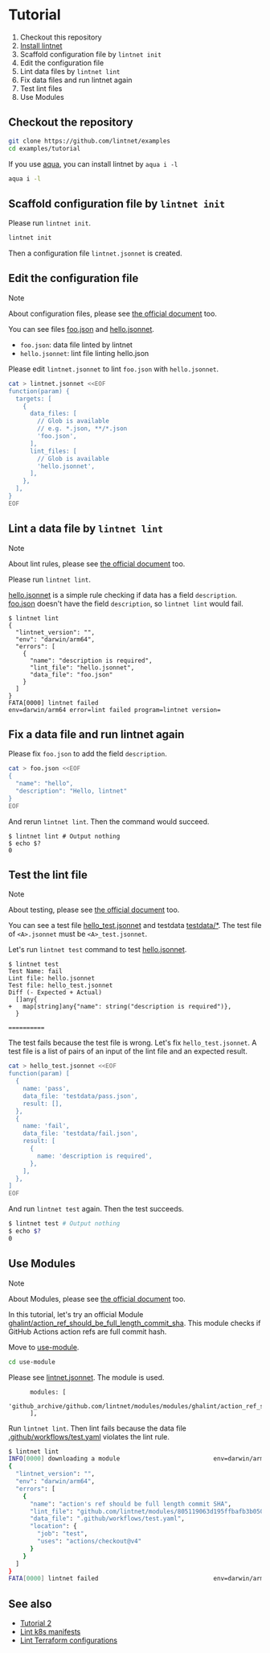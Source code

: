 # Tutorial

1. Checkout this repository
1. [Install lintnet](https://lintnet.github.io/docs/install/)
1. Scaffold configuration file by `lintnet init`
1. Edit the configuration file
1. Lint data files by `lintnet lint`
1. Fix data files and run lintnet again
1. Test lint files
1. Use Modules

## Checkout the repository

```sh
git clone https://github.com/lintnet/examples
cd examples/tutorial
```

If you use [aqua](https://aquaproj.github.io/), you can install lintnet by `aqua i -l`

```sh
aqua i -l
```

## Scaffold configuration file by `lintnet init`

Please run `lintnet init`.

```sh
lintnet init
```

Then a configuration file `lintnet.jsonnet` is created.

## Edit the configuration file

> [!NOTE]
> About configuration files, please see [the official document](https://lintnet.github.io/docs/config/) too.

You can see files [foo.json](foo.json) and [hello.jsonnet](hello.jsonnet).

- `foo.json`: data file linted by lintnet
- `hello.jsonnet`: lint file linting hello.json

Please edit `lintnet.jsonnet` to lint `foo.json` with `hello.jsonnet`.

```sh
cat > lintnet.jsonnet <<EOF
function(param) {
  targets: [
    {
      data_files: [
        // Glob is available
        // e.g. *.json, **/*.json
        'foo.json',
      ],
      lint_files: [
        // Glob is available
        'hello.jsonnet',
      ],
    },
  ],
}
EOF
```

## Lint a data file by `lintnet lint`

> [!NOTE]
> About lint rules, please see [the official document](https://lintnet.github.io/docs/lint-rule/) too.

Please run `lintnet lint`.

[hello.jsonnet](hello.jsonnet) is a simple rule checking if data has a field `description`.
[foo.json](foo.json) doesn't have the field `description`, so `lintnet lint` would fail.

```console
$ lintnet lint
{
  "lintnet_version": "",
  "env": "darwin/arm64",
  "errors": [
    {
      "name": "description is required",
      "lint_file": "hello.jsonnet",
      "data_file": "foo.json"
    }
  ]
}
FATA[0000] lintnet failed                                env=darwin/arm64 error=lint failed program=lintnet version=
```

## Fix a data file and run lintnet again

Please fix `foo.json` to add the field `description`.

```sh
cat > foo.json <<EOF
{
  "name": "hello",
  "description": "Hello, lintnet"
}
EOF
```

And rerun `lintnet lint`.
Then the command would succeed.

```console
$ lintnet lint # Output nothing
$ echo $?
0
```

## Test the lint file

> [!NOTE]
> About testing, please see [the official document](https://lintnet.github.io/docs/test-rule/) too.

You can see a test file [hello_test.jsonnet](hello_test.jsonnet) and testdata [testdata/*](testdata).
The test file of `<A>.jsonnet` must be `<A>_test.jsonnet`.

Let's run `lintnet test` command to test [hello.jsonnet](hello.jsonnet).

```console
$ lintnet test
Test Name: fail
Lint file: hello.jsonnet
Test file: hello_test.jsonnet
Diff (- Expected + Actual)
  []any{
+ 	map[string]any{"name": string("description is required")},
  }

==========
```

The test fails because the test file is wrong.
Let's fix `hello_test.jsonnet`.
A test file is a list of pairs of an input of the lint file and an expected result.

```sh
cat > hello_test.jsonnet <<EOF
function(param) [
  {
    name: 'pass',
    data_file: 'testdata/pass.json',
    result: [],
  },
  {
    name: 'fail',
    data_file: 'testdata/fail.json',
    result: [
      {   
        name: 'description is required', 
      },   
    ],
  },
]
EOF
```

And run `lintnet test` again. Then the test succeeds.

```sh
$ lintnet test # Output nothing
$ echo $?
0
```

## Use Modules

> [!NOTE]
> About Modules, please see [the official document](https://lintnet.github.io/docs/module/) too.

In this tutorial, let's try an official Module [ghalint/action_ref_should_be_full_length_commit_sha](https://github.com/lintnet/modules/tree/main/modules/ghalint/action_ref_should_be_full_length_commit_sha).
This module checks if GitHub Actions action refs are full commit hash.

Move to [use-module](use-module).

```sh
cd use-module
```

Please see [lintnet.jsonnet](use-module/lintnet.jsonnet). The module is used.

```jsonnet
      modules: [
        'github_archive/github.com/lintnet/modules/modules/ghalint/action_ref_should_be_full_length_commit_sha/main.jsonnet@805119063d195ffbafb3b0509704e5239741f86c:v0.1.1',
      ],
```

Run `lintnet lint`. Then lint fails because the data file [.github/workflows/test.yaml](use-module/.github/workflows/test.yaml) violates the lint rule.

```sh
$ lintnet lint
INFO[0000] downloading a module                          env=darwin/arm64 module_id=github.com/lintnet/modules/805119063d195ffbafb3b0509704e5239741f86c program=lintnet version=
{
  "lintnet_version": "",
  "env": "darwin/arm64",
  "errors": [
    {
      "name": "action's ref should be full length commit SHA",
      "lint_file": "github.com/lintnet/modules/805119063d195ffbafb3b0509704e5239741f86c/modules/ghalint/action_ref_should_be_full_length_commit_sha/main.jsonnet",
      "data_file": ".github/workflows/test.yaml",
      "location": {
        "job": "test",
        "uses": "actions/checkout@v4"
      }
    }
  ]
}
FATA[0000] lintnet failed                                env=darwin/arm64 error=lint failed program=lintnet version=
```

## See also

- [Tutorial 2](../tutorial-2)
- [Lint k8s manifests](../k8s)
- [Lint Terraform configurations](../terraform)
